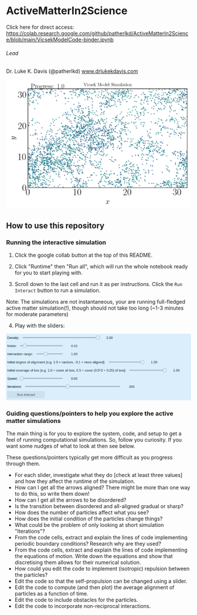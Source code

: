 # ActiveMatterIn2Science

Click here for direct access: https://colab.research.google.com/github/patherlkd/ActiveMatterIn2Science/blob/main/VicsekModelCode-binder.ipynb

###### Lead 
Dr. Luke K. Davis (@patherlkd) www.drlukekdavis.com

![Alt text](./sample.png?raw=true "What the simulation looks like")

## How to use this repository

### Running the interactive simulation

1. Click the google collab button at the top of this README.

2. Click "Runtime" then "Run all", which will run the whole notebook ready for you to start playing with.

3. Scroll down to the last cell and run it as per instructions. Click the ``Run Interact`` button to run a simulation.

Note: The simulations are not instantaneous, your are running full-fledged active matter simulation(!), though should not take too long (~1-3 minutes for moderate parameters)

4. Play with the sliders:
  
  
![Alt text](./sliders.png?raw=true "What the simulation looks like")

### Guiding questions/pointers to help you explore the active matter simulations

The main thing is for you to explore the system, code, and setup to get a feel of running computational simulations. So, follow you curiosity. If you want some nudges of what to look at then see below.

These questions/pointers typically get more difficult as you progress through them.

+ For each slider, investigate what they do [check at least three values] and how they affect the runtime of the simulation.
+ How can I get all the arrows aligned? There might be more than one way to do this, so write them down!
+ How can I get all the arrows to be disordered?
+ Is the transition between disordered and all-aligned gradual or sharp?
+ How does the number of particles affect what you see?
+ How does the initial condition of the particles change things?
+ What could be the problem of only looking at short simulation "Iterations"?
+ From the code cells, extract and explain the lines of code implementing periodic boundary conditions? Research why are they used?
+ From the code cells, extract and explain the lines of code implementing the equations of motion. Write down the equations and show that discretising them allows for their numerical solution.
+ How could you edit the code to implement (isotropic) repulsion between the particles?
+ Edit the code so that the self-propulsion can be changed using a slider.
+ Edit the code to compute (and then plot) the average alignment of particles as a function of time.
+ Edit the code to include obstacles for the particles.
+ Edit the code to incorporate non-reciprocal interactions.
